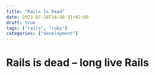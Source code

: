 ```yaml
---
title: "Rails Is Dead"
date: 2023-07-28T14:48:31+02:00
draft: true
tags: ["rails", "ruby"]
categories: ["development"]
---
```


# Rails is dead – long live Rails
